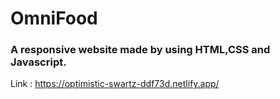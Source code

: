 # OmniFood

### A responsive website made by using HTML,CSS and Javascript.

Link : https://optimistic-swartz-ddf73d.netlify.app/
